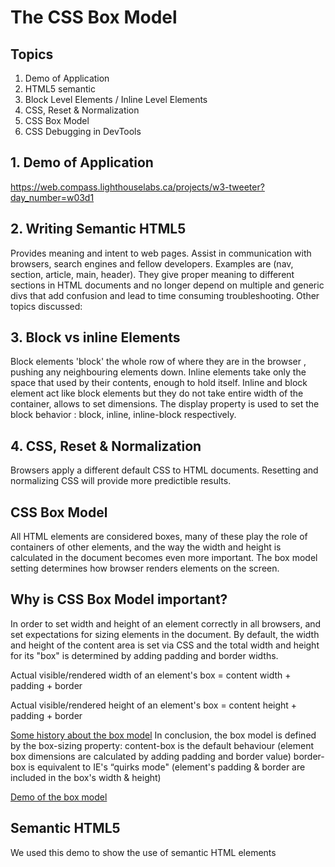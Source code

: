# The CSS Box Model

## Topics 
1. Demo of Application 
2. HTML5 semantic
3. Block Level Elements / Inline Level Elements
4. CSS, Reset & Normalization
5. CSS Box Model
6. CSS Debugging in DevTools

## 1. Demo of Application 
https://web.compass.lighthouselabs.ca/projects/w3-tweeter?day_number=w03d1


## 2. Writing Semantic HTML5
Provides meaning and intent to web pages. Assist in communication with browsers, search engines and fellow developers. Examples are (nav, section, article, main, header). They give proper meaning to different sections in HTML documents and no longer depend on multiple and generic divs that add confusion and lead to time consuming troubleshooting.
Other topics discussed:

## 3. Block vs inline Elements
Block elements 'block' the whole row of where they are in the browser , pushing any neighbouring elements down.
Inline elements take only the space that used by their contents, enough to hold itself.
Inline and block element act like block elements but they do not take entire width of the container, allows to set dimensions.
The display property is used to set the block behavior : block, inline, inline-block respectively.


## 4. CSS, Reset & Normalization
Browsers apply a different default CSS to HTML documents. Resetting and normalizing CSS will provide more predictible results.

## CSS Box Model
All HTML elements are considered boxes, many of these play the role of containers of other elements, and the way the width and height is calculated in the document becomes even more important. The box model setting determines how browser renders elements on the screen.

## Why is CSS Box Model important?
In order to set width and height of an element correctly in all browsers, and set expectations for sizing elements in the document. By default, the width and height of the content area is set via CSS and the total width and height for its "box" is determined by adding padding and border widths.

Actual visible/rendered width of an element's box = content width + padding + border 

Actual visible/rendered height of an element's box = content height + padding + border 

[Some history about the box model](https://css-tricks.com/box-sizing)
In conclusion, the box model is defined by the box-sizing property:
content-box is the default behaviour (element box dimensions are calculated by adding padding and border value)
border-box is equivalent to IE's “quirks mode" (element's padding & border are included in the box's width & height)

[Demo of the box model](http://guyroutledge.github.io/box-model)



## Semantic HTML5
We used this demo to show the use of semantic HTML elements 


  